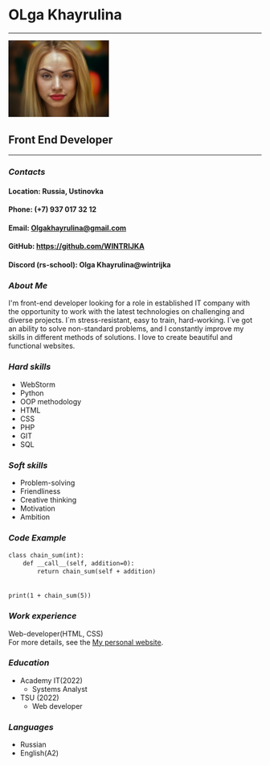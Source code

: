 # __OLga Khayrulina__
***

<img src="./img/olga.png" width="200" alt="photo">

## Front End Developer
***
### _Contacts_

#### Location: Russia, Ustinovka
#### Phone: (+7) 937 017 32 12
#### Email: Olgakhayrulina@gmail.com
#### GitHub: https://github.com/WINTRIJKA
#### Discord (rs-school): Olga Khayrulina@wintrijka

### _About Me_
I'm front-end developer looking for a role in established IT company with the opportunity to work with the latest technologies on challenging and diverse projects. I\`m stress-resistant, easy to train, hard-working. I\`ve got an ability to solve non-standard problems, and I constantly improve my skills in different methods of solutions. I love to create beautiful and functional websites.
### _Hard skills_
+ WebStorm
+ Python
+ OOP methodology
+ HTML
+ CSS
+ PHP
+ GIT
+ SQL
### _Soft skills_
+ Problem-solving
+ Friendliness
+ Creative thinking
+ Motivation
+ Ambition
### _Code Example_
```
class chain_sum(int):
    def __call__(self, addition=0):
        return chain_sum(self + addition)


print(1 + chain_sum(5))
```
### _Work experience_
Web-developer(HTML, CSS)<br>
For more details, see the [My personal website](http://react2.olgakhg4.beget.tech).
### _Education_
* Academy IT(2022)
  * Systems Analyst
* TSU (2022)
  * Web developer
### _Languages_
+ Russian
+ English(A2)
